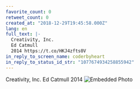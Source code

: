 ```yaml
---
favorite_count: 0
retweet_count: 0
created_at: "2018-12-29T19:45:58.000Z"
lang: en
full_text: |-
  Creativity, Inc.
  Ed Catmull
  2014 https://t.co/HKJ4zfts0V
in_reply_to_screen_name: coderbyheart
in_reply_to_status_id_str: "1077674934258855942"
---
```


Creativity, Inc. Ed Catmull 2014
![Embedded Photo](https://twitter-media-coderbyheart.s3.eu-north-1.amazonaws.com/1079101239265243136-Dvm82avWwAE7cEJ.jpg)
